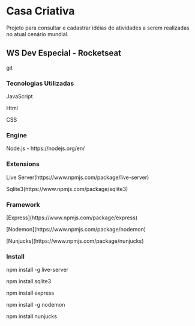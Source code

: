# Casa Criativa
<p>Projeto para consultar e cadastrar idéias de atividades a serem realizadas no atual cenário mundial.</p>

## WS Dev Especial - Rocketseat
git
### Tecnologias Utilizadas
<p>JavaScript</p>
<p>Html</p>
<p>CSS</p>

### Engine
<p>Node.js - https://nodejs.org/en/</p>

### Extensions
<p>Live Server(https://www.npmjs.com/package/live-server)</p>
<p>Sqlite3(https://www.npmjs.com/package/sqlite3)</p>

### Framework
<p>[Express](https://www.npmjs.com/package/express)</p>
<p>[Nodemon](https://www.npmjs.com/package/nodemon)</p>
<p>[Nunjucks](https://www.npmjs.com/package/nunjucks)</p>

### Install
<p>npm install -g live-server</p>
<p>npm install sqlite3</p>
<p>npm install express</p>
<p>npm install -g nodemon</p>
<p>npm install nunjucks</p>





